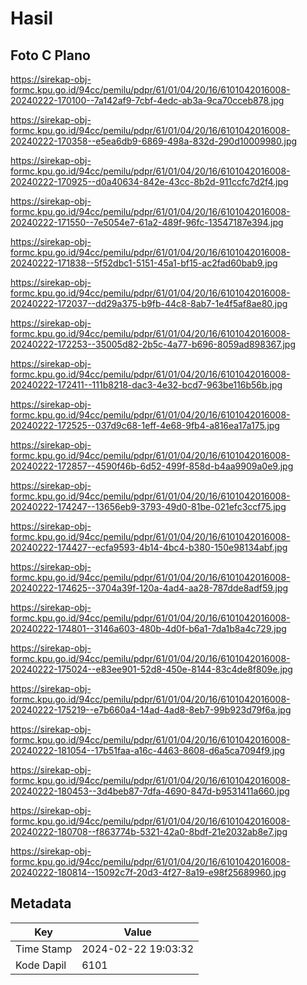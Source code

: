 # Hasil

## Foto C Plano

https://sirekap-obj-formc.kpu.go.id/94cc/pemilu/pdpr/61/01/04/20/16/6101042016008-20240222-170100--7a142af9-7cbf-4edc-ab3a-9ca70cceb878.jpg

https://sirekap-obj-formc.kpu.go.id/94cc/pemilu/pdpr/61/01/04/20/16/6101042016008-20240222-170358--e5ea6db9-6869-498a-832d-290d10009980.jpg

https://sirekap-obj-formc.kpu.go.id/94cc/pemilu/pdpr/61/01/04/20/16/6101042016008-20240222-170925--d0a40634-842e-43cc-8b2d-911ccfc7d2f4.jpg

https://sirekap-obj-formc.kpu.go.id/94cc/pemilu/pdpr/61/01/04/20/16/6101042016008-20240222-171550--7e5054e7-61a2-489f-96fc-13547187e394.jpg

https://sirekap-obj-formc.kpu.go.id/94cc/pemilu/pdpr/61/01/04/20/16/6101042016008-20240222-171838--5f52dbc1-5151-45a1-bf15-ac2fad60bab9.jpg

https://sirekap-obj-formc.kpu.go.id/94cc/pemilu/pdpr/61/01/04/20/16/6101042016008-20240222-172037--dd29a375-b9fb-44c8-8ab7-1e4f5af8ae80.jpg

https://sirekap-obj-formc.kpu.go.id/94cc/pemilu/pdpr/61/01/04/20/16/6101042016008-20240222-172253--35005d82-2b5c-4a77-b696-8059ad898367.jpg

https://sirekap-obj-formc.kpu.go.id/94cc/pemilu/pdpr/61/01/04/20/16/6101042016008-20240222-172411--111b8218-dac3-4e32-bcd7-963be116b56b.jpg

https://sirekap-obj-formc.kpu.go.id/94cc/pemilu/pdpr/61/01/04/20/16/6101042016008-20240222-172525--037d9c68-1eff-4e68-9fb4-a816ea17a175.jpg

https://sirekap-obj-formc.kpu.go.id/94cc/pemilu/pdpr/61/01/04/20/16/6101042016008-20240222-172857--4590f46b-6d52-499f-858d-b4aa9909a0e9.jpg

https://sirekap-obj-formc.kpu.go.id/94cc/pemilu/pdpr/61/01/04/20/16/6101042016008-20240222-174247--13656eb9-3793-49d0-81be-021efc3ccf75.jpg

https://sirekap-obj-formc.kpu.go.id/94cc/pemilu/pdpr/61/01/04/20/16/6101042016008-20240222-174427--ecfa9593-4b14-4bc4-b380-150e98134abf.jpg

https://sirekap-obj-formc.kpu.go.id/94cc/pemilu/pdpr/61/01/04/20/16/6101042016008-20240222-174625--3704a39f-120a-4ad4-aa28-787dde8adf59.jpg

https://sirekap-obj-formc.kpu.go.id/94cc/pemilu/pdpr/61/01/04/20/16/6101042016008-20240222-174801--3146a603-480b-4d0f-b6a1-7da1b8a4c729.jpg

https://sirekap-obj-formc.kpu.go.id/94cc/pemilu/pdpr/61/01/04/20/16/6101042016008-20240222-175024--e83ee901-52d8-450e-8144-83c4de8f809e.jpg

https://sirekap-obj-formc.kpu.go.id/94cc/pemilu/pdpr/61/01/04/20/16/6101042016008-20240222-175219--e7b660a4-14ad-4ad8-8eb7-99b923d79f6a.jpg

https://sirekap-obj-formc.kpu.go.id/94cc/pemilu/pdpr/61/01/04/20/16/6101042016008-20240222-181054--17b51faa-a16c-4463-8608-d6a5ca7094f9.jpg

https://sirekap-obj-formc.kpu.go.id/94cc/pemilu/pdpr/61/01/04/20/16/6101042016008-20240222-180453--3d4beb87-7dfa-4690-847d-b9531411a660.jpg

https://sirekap-obj-formc.kpu.go.id/94cc/pemilu/pdpr/61/01/04/20/16/6101042016008-20240222-180708--f863774b-5321-42a0-8bdf-21e2032ab8e7.jpg

https://sirekap-obj-formc.kpu.go.id/94cc/pemilu/pdpr/61/01/04/20/16/6101042016008-20240222-180814--15092c7f-20d3-4f27-8a19-e98f25689960.jpg


## Metadata

| Key        | Value               |
| ---------- | ------------------- |
| Time Stamp | 2024-02-22 19:03:32 |
| Kode Dapil | 6101                |



